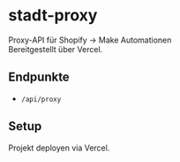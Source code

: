 # stadt-proxy

Proxy-API für Shopify → Make Automationen  
Bereitgestellt über Vercel.

## Endpunkte
- `/api/proxy`

## Setup
Projekt deployen via Vercel.  
